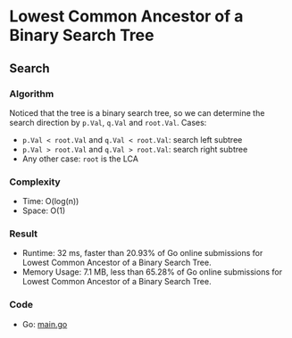 # Lowest Common Ancestor of a Binary Search Tree
## Search
### Algorithm
Noticed that the tree is a binary search tree, so we can determine the search direction by `p.Val`, `q.Val` and `root.Val`.
Cases:
- `p.Val < root.Val` and `q.Val < root.Val`: search left subtree
- `p.Val > root.Val` and `q.Val > root.Val`: search right subtree
- Any other case: `root` is the LCA
### Complexity
- Time: O(log(n))
- Space: O(1)
### Result
- Runtime: 32 ms, faster than 20.93% of Go online submissions for Lowest Common Ancestor of a Binary Search Tree.
- Memory Usage: 7.1 MB, less than 65.28% of Go online submissions for Lowest Common Ancestor of a Binary Search Tree.
### Code
- Go: [main.go](#maingo)